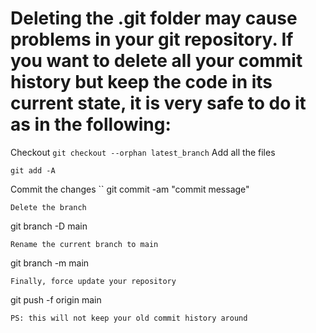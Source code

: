 # Deleting the .git folder may cause problems in your git repository. If you want to delete all your commit history but keep the code in its current state, it is very safe to do it as in the following:

Checkout
``
git checkout --orphan latest_branch
``
Add all the files
```
git add -A
```
Commit the changes
``
git commit -am "commit message"
```
Delete the branch
```
git branch -D main
```
Rename the current branch to main
```
git branch -m main
```
Finally, force update your repository
```
git push -f origin main
```
PS: this will not keep your old commit history around
